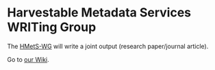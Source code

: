 # Harvestable Metadata Services WRITing Group

The [HMetS-WG](https://www.worlddatasystem.org/community/working-groups/harvestable-metadata-service) will write a joint output (research paper/journal article). 

Go to [our Wiki](https://github.com/ito-ra1/hmets.github.io/wiki).
